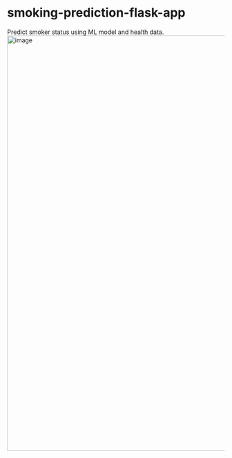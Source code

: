 # smoking-prediction-flask-app
Predict smoker status using ML model and health data.
<img width="959" alt="image" src="https://github.com/user-attachments/assets/ef45d70d-4340-437f-8c18-e3f81acafcf6" />
